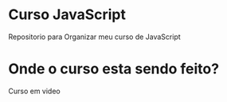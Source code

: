 # Curso JavaScript
 Repositorio para Organizar meu curso de JavaScript
# Onde o curso esta sendo feito?
 Curso em video